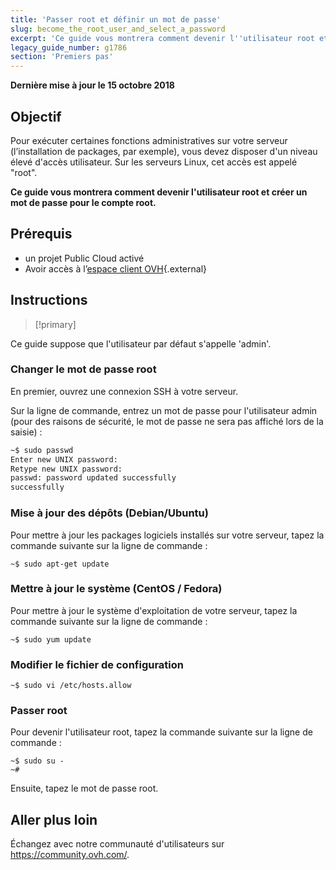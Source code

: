 ```yaml
---
title: 'Passer root et définir un mot de passe'
slug: become_the_root_user_and_select_a_password
excerpt: 'Ce guide vous montrera comment devenir l''utilisateur root et créer un mot de passe pour le compte root'
legacy_guide_number: g1786
section: 'Premiers pas'
---
```


**Dernière mise à jour le 15 octobre 2018**

## Objectif

Pour exécuter certaines fonctions administratives sur votre serveur (l’installation de packages, par exemple), vous devez disposer d'un niveau élevé d'accès utilisateur. Sur les serveurs Linux, cet accès est appelé "root".

**Ce guide vous montrera comment devenir l'utilisateur root et créer un mot de passe pour le compte root.**

## Prérequis

* un projet Public Cloud activé
* Avoir accès à l’[espace client OVH](https://ca.ovh.com/auth/?action=gotomanager){.external}

## Instructions

> [!primary]
>
Ce guide suppose que l'utilisateur par défaut s'appelle 'admin'.
>

### Changer le mot de passe root

En premier, ouvrez une connexion SSH à votre serveur.

Sur la ligne de commande, entrez un mot de passe pour l'utilisateur admin (pour des raisons de sécurité, le mot de passe ne sera pas affiché lors de la saisie) :

```sh
~$ sudo passwd
Enter new UNIX password:
Retype new UNIX password:
passwd: password updated successfully 
successfully
```

### Mise à jour des dépôts (Debian/Ubuntu)

Pour mettre à jour les packages logiciels installés sur votre serveur, tapez la commande suivante sur la ligne de commande :

```
~$ sudo apt-get update
```

### Mettre à jour le système (CentOS / Fedora)

Pour mettre à jour le système d'exploitation de votre serveur, tapez la commande suivante sur la ligne de commande :

```
~$ sudo yum update
```

### Modifier le fichier de configuration

```
~$ sudo vi /etc/hosts.allow
```

### Passer root

Pour devenir l'utilisateur root, tapez la commande suivante sur la ligne de commande :

```
~$ sudo su -
~#
```

Ensuite, tapez le mot de passe root.

## Aller plus loin

Échangez avec notre communauté d'utilisateurs sur <https://community.ovh.com/>.